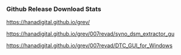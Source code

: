 ### Github Release Download Stats

https://hanadigital.github.io/grev/

https://hanadigital.github.io/grev/007revad/syno_dsm_extractor_gu

https://hanadigital.github.io/grev/007revad/DTC_GUI_for_Windows

